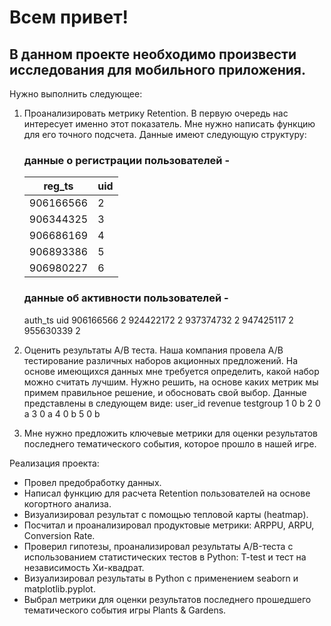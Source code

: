 # Всем привет! 
## В данном проекте необходимо произвести исследования для мобильного приложения.
Нужно выполнить следующее:
1) Проанализировать метрику Retention. В первую очередь нас интересует именно этот показатель. Мне нужно написать функцию для его точного подсчета.
   Данные имеют следующую структуру:
   ### данные о регистрации пользователей -

   |    reg_ts   | uid         |
   | ----------- | ----------- |
   | 906166566    |  2   |
   | 906344325    | 3    |
   |  906686169   | 4    |
   | 906893386    | 5    |
   | 906980227    | 6    |
   	
 	
   ### данные об активности пользователей -
   auth_ts	uid
 906166566	2
 924422172	2
 937374732	2
 947425117	2
 955630339	2
3) Оценить результаты A/B теста. Наша компания провела A/B тестирование различных наборов акционных предложений. На основе имеющихся данных мне требуется определить, какой набор можно считать лучшим. Нужно решить, на основе каких метрик мы примем правильное решение, и обосновать свой выбор.
   Данные представлены в следующем виде:
   user_id	revenue	testgroup
   1	0	b
   2	0	a
   3	0	a
   4	0	b
   5	0	b
4) Мне нужно предложить ключевые метрики для оценки результатов последнего тематического события, которое прошло в нашей игре.

Реализация проекта:
- Провел предобработку данных.
- Написал функцию для расчета Retention пользователей на основе когортного анализа.
- Визуализировал результат с помощью тепловой карты (heatmap).
- Посчитал и проанализировал продуктовые метрики: ARPPU, ARPU, Conversion Rate. 
- Проверил гипотезы, проанализировал результаты А/B-теста с использованием статистических тестов в Python: T-test и тест на независимость Хи-квадрат.
- Визуализировал результаты в Python с применением seaborn и matplotlib.pyplot.
- Выбрал метрики для оценки результатов последнего прошедшего тематического события игры Plants & Gardens.



